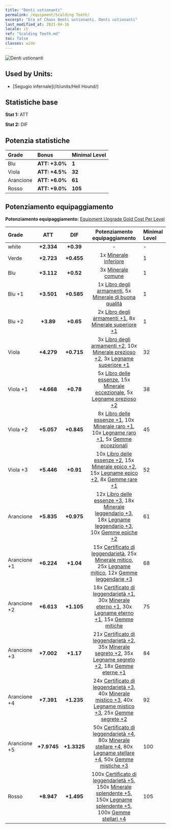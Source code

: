 ```yaml
---
title: "Denti ustionanti"
permalink: /equipment/Scalding Teeth/
excerpt: "Era of Chaos Denti ustionanti. Denti ustionanti"
last_modified_at: 2021-04-16
locale: it
ref: "Scalding Teeth.md"
toc: false
classes: wide
---
```


  ![Denti ustionanti](/images/e/e_5031.png)

## Used by Units:

* [Segugio infernale](/it/units/Hell Hound/) 


## Statistiche base
 **Stat 1:** ATT

 **Stat 2:** DIF

## Potenzia statistiche

  |     Grade    |   Bonus | Minimal Level | 
  |:-------------|:--------|:--------------| 
  | Blu | **ATT: +3.0%** | **1** | 
  | Viola | **ATT: +4.5%** | **32** | 
  | Arancione | **ATT: +6.0%** | **61** | 
  | Rosso | **ATT: +9.0%** | **105** | 


## Potenziamento equipaggiamento
 **Potenziamento equipaggiamento:** [Equipment Upgrade Gold Cost Per Level](/equipment/EquipmentUpgradeCostPerLevel/) 

  |          Grade      | ATT | DIF | Potenziamento equipaggiamento | Minimal Level |
  |:--------------------|:---------:|:---------:|:----------------:|:--------------|
  | white | **+2.334** | **+0.39** | - | - |
  | Verde | **+2.723** | **+0.455** | 1x [Minerale inferiore](/it/Items/mat_1/) | 1 |
  | Blu | **+3.112** | **+0.52** | 3x [Minerale comune](/it/Items/mat_6/) | 1 |
  | Blu +1 | **+3.501** | **+0.585** | 1x [Libro degli armamenti](/it/Items/mat_18/), 5x [Minerale di buona qualità](/it/Items/mat_12/) | 1 |
  | Blu +2 | **+3.89** | **+0.65** | 2x [Libro degli armamenti +1](/it/Items/mat_25/), 8x [Minerale superiore +1](/it/Items/mat_19/) | 1 |
  | Viola | **+4.279** | **+0.715** | 3x [Libro degli armamenti +2](/it/Items/mat_32/), 10x [Minerale prezioso +2](/it/Items/mat_26/), 3x [Legname superiore +1](/it/Items/mat_20/) | 32 |
  | Viola +1 | **+4.668** | **+0.78** | 5x [Libro delle essenze](/it/Items/mat_39/), 15x [Minerale eccezionale](/it/Items/mat_33/), 5x [Legname prezioso +2](/it/Items/mat_27/) | 38 |
  | Viola +2 | **+5.057** | **+0.845** | 8x [Libro delle essenze +1](/it/Items/mat_46/), 10x [Minerale raro +1](/it/Items/mat_40/), 10x [Legname raro +1](/it/Items/mat_41/), 5x [Gemme eccezionali](/it/Items/mat_37/) | 45 |
  | Viola +3 | **+5.446** | **+0.91** | 10x [Libro delle essenze +2](/it/Items/mat_53/), 15x [Minerale epico +2](/it/Items/mat_47/), 15x [Legname epico +2](/it/Items/mat_48/), 8x [Gemme rare +1](/it/Items/mat_44/) | 52 |
  | Arancione | **+5.835** | **+0.975** | 12x [Libro delle essenze +3](/it/Items/mat_60/), 18x [Minerale leggendario +3](/it/Items/mat_54/), 18x [Legname leggendario +3](/it/Items/mat_55/), 10x [Gemme epiche +2](/it/Items/mat_51/) | 61 |
  | Arancione +1 | **+6.224** | **+1.04** | 15x [Certificato di leggendarietà](/it/Items/mat_67/), 25x [Minerale mitico](/it/Items/mat_61/), 25x [Legname mitico](/it/Items/mat_62/), 12x [Gemme leggendarie +3](/it/Items/mat_58/) | 68 |
  | Arancione +2 | **+6.613** | **+1.105** | 18x [Certificato di leggendarietà +1](/it/Items/mat_74/), 30x [Minerale eterno +1](/it/Items/mat_68/), 30x [Legname eterno +1](/it/Items/mat_69/), 15x [Gemme mitiche](/it/Items/mat_65/) | 75 |
  | Arancione +3 | **+7.002** | **+1.17** | 21x [Certificato di leggendarietà +2](/it/Items/mat_81/), 35x [Minerale segreto +2](/it/Items/mat_75/), 35x [Legname segreto +2](/it/Items/mat_76/), 18x [Gemme eterne +1](/it/Items/mat_72/) | 84 |
  | Arancione +4 | **+7.391** | **+1.235** | 24x [Certificato di leggendarietà +3](/it/Items/mat_88/), 40x [Minerale mistico +3](/it/Items/mat_82/), 40x [Legname mistico +3](/it/Items/mat_83/), 25x [Gemme segrete +2](/it/Items/mat_79/) | 92 |
  | Arancione +5 | **+7.9745** | **+1.3325** | 50x [Certificato di leggendarietà +4](/it/Items/mat_95/), 80x [Minerale stellare +4](/it/Items/mat_89/), 80x [Legname stellare +4](/it/Items/mat_90/), 50x [Gemme mistiche +3](/it/Items/mat_86/) | 100 |
  | Rosso | **+8.947** | **+1.495** | 100x [Certificato di leggendarietà +5](/it/Items/mat_102/), 150x [Minerale splendente +5](/it/Items/mat_96/), 150x [Legname splendente +5](/it/Items/mat_97/), 100x [Gemme stellari +4](/it/Items/mat_93/) | 105 |

